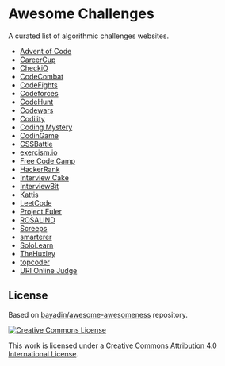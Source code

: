 # Awesome Challenges

A curated list of algorithmic challenges websites.

- [Advent of Code](https://adventofcode.com)
- [CareerCup](https://www.careercup.com/page)
- [CheckiO](http://www.checkio.org/)
- [CodeCombat](https://codecombat.com/)
- [CodeFights](https://codefights.com/)
- [Codeforces](https://codeforces.com/)
- [CodeHunt](https://www.codehunt.com/)
- [Codewars](http://www.codewars.com/)
- [Codility](https://codility.com/programmers/challenges/)
- [Coding Mystery](https://codingmystery.com/)
- [CodinGame](https://www.codingame.com/start)
- [CSSBattle](https://cssbattle.dev/)
- [exercism.io](http://exercism.io/)
- [Free Code Camp](https://www.freecodecamp.com/)
- [HackerRank](https://www.hackerrank.com/)
- [Interview Cake](https://interviewcake.com/)
- [InterviewBit](https://www.interviewbit.com/)
- [Kattis](https://open.kattis.com/)
- [LeetCode](https://leetcode.com/)
- [Project Euler](https://projecteuler.net/)
- [ROSALIND](http://rosalind.info/)
- [Screeps](https://screeps.com/)
- [smarterer](http://smarterer.com/tests/categories/Programming)
- [SoloLearn](https://sololearn.com)
- [TheHuxley](https://www.thehuxley.com/)
- [topcoder](https://www.topcoder.com/challenges/)
- [URI Online Judge](https://www.urionlinejudge.com.br/judge/en/login)

## License

Based on [bayadin/awesome-awesomeness](https://github.com/bayandin/awesome-awesomeness) repository.

[![Creative Commons License](http://i.creativecommons.org/l/by/4.0/88x31.png)](http://creativecommons.org/licenses/by/4.0/)

This work is licensed under a [Creative Commons Attribution 4.0 International License](http://creativecommons.org/licenses/by/4.0/).
